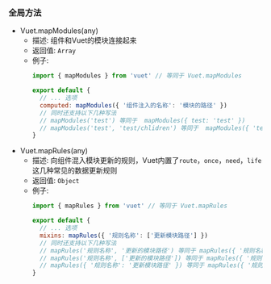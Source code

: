 ### 全局方法
- Vuet.mapModules(any)
  - 描述: 组件和Vuet的模块连接起来
  - 返回值: `Array`
  - 例子:
    ```javascript
    import { mapModules } from 'vuet' // 等同于 Vuet.mapModules

    export default {
      // ... 选项
      computed: mapModules({ '组件注入的名称': '模块的路径' })
      // 同时还支持以下几种写法
      // mapModules('test') 等同于  mapModules({ test: 'test' })
      // mapModules('test', 'test/chlidren') 等同于  mapModules({ 'test': 'test/chlidren' })
    }
    ```
- Vuet.mapRules(any)
  - 描述: 向组件混入模块更新的规则，Vuet内置了`route`，`once`，`need`，`life`这几种常见的数据更新规则
  - 返回值: `Object`
  - 例子:
    ```javascript
    import { mapRules } from 'vuet' // 等同于 Vuet.mapRules

    export default {
      // ... 选项
      mixins: mapRules({ '规则名称': ['更新模块路径'] })
      // 同时还支持以下几种写法
      // mapRules('规则名称', '更新的模块路径') 等同于 mapRules({ '规则名称': ['更新模块路径'] })
      // mapRules('规则名称', ['更新的模块路径']) 等同于 mapRules({ '规则名称': ['更新模块路径'] })
      // mapRules({ '规则名称': '更新模块路径' }) 等同于 mapRules({ '规则名称': ['更新模块路径'] })
    }
    ```
